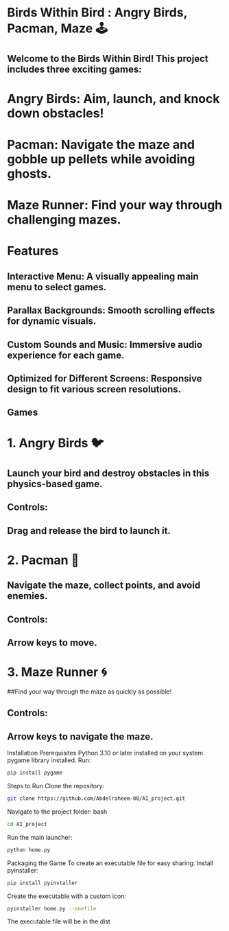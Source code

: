 # Birds Within Bird : Angry Birds, Pacman, Maze 🕹️
## Welcome to the Birds Within Bird! This project includes three exciting games:

# Angry Birds: Aim, launch, and knock down obstacles!
# Pacman: Navigate the maze and gobble up pellets while avoiding ghosts.
# Maze Runner: Find your way through challenging mazes.
# Features
## Interactive Menu: A visually appealing main menu to select games.
## Parallax Backgrounds: Smooth scrolling effects for dynamic visuals.
## Custom Sounds and Music: Immersive audio experience for each game.
## Optimized for Different Screens: Responsive design to fit various screen resolutions.
## Games

# 1. Angry Birds 🐦
## Launch your bird and destroy obstacles in this physics-based game.
## Controls:

## Drag and release the bird to launch it.
# 2. Pacman 👻
## Navigate the maze, collect points, and avoid enemies.
## Controls:
## Arrow keys to move.
# 3. Maze Runner 🌀
 ##Find your way through the maze as quickly as possible!
## Controls:

## Arrow keys to navigate the maze.
Installation
Prerequisites
Python 3.10 or later installed on your system.
pygame library installed. Run:
```bash
pip install pygame
```
Steps to Run
Clone the repository:
```bash
git clone https://github.com/Abdelraheem-00/AI_project.git
```
Navigate to the project folder:
bash
```bash
cd AI_project
```
Run the main launcher:
```bash
python home.py
```
Packaging the Game
To create an executable file for easy sharing:
Install pyinstaller:
```bash
pip install pyinstaller
```
Create the executable with a custom icon:
```bash
pyinstaller home.py --onefile
```
The executable file will be in the dist
